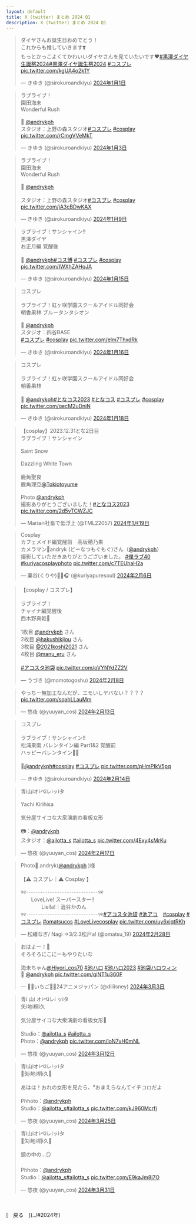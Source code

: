 ```yaml
---
layout: default
title: X (twitter) まとめ 2024 Q1
description: X (twitter) まとめ 2024 Q1
---
```


<script async src="https://platform.twitter.com/widgets.js" charset="utf-8"></script>

<blockquote class="twitter-tweet" data-lang="ja" data-dnt="true" data-theme="dark"><p lang="ja" dir="ltr">ダイヤさんお誕生日おめでとう！<br>これからも推していきます❣️<br>もっとかっこよくてかわいいダイヤさんを見ていたいです❤️<a href="https://twitter.com/hashtag/%E9%BB%92%E6%BE%A4%E3%83%80%E3%82%A4%E3%83%A4%E7%94%9F%E8%AA%95%E7%A5%AD2024?src=hash&amp;ref_src=twsrc%5Etfw">#黒澤ダイヤ生誕祭2024</a><a href="https://twitter.com/hashtag/%E9%BB%92%E6%BE%A4%E3%83%80%E3%82%A4%E3%83%A4%E8%AA%95%E7%94%9F%E7%A5%AD2024?src=hash&amp;ref_src=twsrc%5Etfw">#黒澤ダイヤ誕生祭2024</a> <a href="https://twitter.com/hashtag/%E3%82%B3%E3%82%B9%E3%83%97%E3%83%AC?src=hash&amp;ref_src=twsrc%5Etfw">#コスプレ</a> <a href="https://t.co/kgUA4o2k1Y">pic.twitter.com/kgUA4o2k1Y</a></p>&mdash; きゆき (@sirokuroandkiyu) <a href="https://twitter.com/sirokuroandkiyu/status/1741651719904473125?ref_src=twsrc%5Etfw">2024年1月1日</a></blockquote>

<blockquote class="twitter-tweet" data-lang="ja" data-dnt="true" data-theme="dark"><p lang="ja" dir="ltr">ラブライブ！<br>園田海未<br>Wonderful Rush<br><br>📸 <a href="https://twitter.com/andrykph?ref_src=twsrc%5Etfw">@andrykph</a> <br>スタジオ：上野の森スタジオ<a href="https://twitter.com/hashtag/%E3%82%B3%E3%82%B9%E3%83%97%E3%83%AC?src=hash&amp;ref_src=twsrc%5Etfw">#コスプレ</a> <a href="https://twitter.com/hashtag/cosplay?src=hash&amp;ref_src=twsrc%5Etfw">#cosplay</a> <a href="https://t.co/rCmgVVeMkT">pic.twitter.com/rCmgVVeMkT</a></p>&mdash; きゆき (@sirokuroandkiyu) <a href="https://twitter.com/sirokuroandkiyu/status/1742492958426042459?ref_src=twsrc%5Etfw">2024年1月3日</a></blockquote>

<blockquote class="twitter-tweet" data-lang="ja" data-dnt="true" data-theme="dark"><p lang="ja" dir="ltr">ラブライブ！<br>園田海未<br>Wonderful Rush<br><br>📸 <a href="https://twitter.com/andrykph?ref_src=twsrc%5Etfw">@andrykph</a><br> <br>スタジオ：上野の森スタジオ<a href="https://twitter.com/hashtag/%E3%82%B3%E3%82%B9%E3%83%97%E3%83%AC?src=hash&amp;ref_src=twsrc%5Etfw">#コスプレ</a> <a href="https://twitter.com/hashtag/cosplay?src=hash&amp;ref_src=twsrc%5Etfw">#cosplay</a> <a href="https://t.co/jA3cBDwKAX">pic.twitter.com/jA3cBDwKAX</a></p>&mdash; きゆき (@sirokuroandkiyu) <a href="https://twitter.com/sirokuroandkiyu/status/1744703792518725915?ref_src=twsrc%5Etfw">2024年1月9日</a></blockquote>

<blockquote class="twitter-tweet" data-lang="ja" data-dnt="true" data-theme="dark"><p lang="ja" dir="ltr">ラブライブ！サンシャイン!!<br>黒澤ダイヤ<br>お正月編 覚醒後<br><br>📸 <a href="https://twitter.com/andrykph?ref_src=twsrc%5Etfw">@andrykph</a><a href="https://twitter.com/hashtag/%E3%82%B3%E3%82%B9%E5%8D%9A?src=hash&amp;ref_src=twsrc%5Etfw">#コス博</a> <a href="https://twitter.com/hashtag/%E3%82%B3%E3%82%B9%E3%83%97%E3%83%AC?src=hash&amp;ref_src=twsrc%5Etfw">#コスプレ</a> <a href="https://twitter.com/hashtag/cosplay?src=hash&amp;ref_src=twsrc%5Etfw">#cosplay</a> <a href="https://t.co/IWXhZAHqJA">pic.twitter.com/IWXhZAHqJA</a></p>&mdash; きゆき (@sirokuroandkiyu) <a href="https://twitter.com/sirokuroandkiyu/status/1746825773603045528?ref_src=twsrc%5Etfw">2024年1月15日</a></blockquote>

<blockquote class="twitter-tweet" data-lang="ja" data-dnt="true" data-theme="dark"><p lang="ja" dir="ltr">コスプレ<br><br>ラブライブ！虹ヶ咲学園スクールアイドル同好会<br>朝香果林 ブルータンタシオン<br><br>📸 <a href="https://twitter.com/andrykph?ref_src=twsrc%5Etfw">@andrykph</a><br>スタジオ：四谷BASE<br> <a href="https://twitter.com/hashtag/%E3%82%B3%E3%82%B9%E3%83%97%E3%83%AC?src=hash&amp;ref_src=twsrc%5Etfw">#コスプレ</a> <a href="https://twitter.com/hashtag/cosplay?src=hash&amp;ref_src=twsrc%5Etfw">#cosplay</a> <a href="https://t.co/elm7ThxdRk">pic.twitter.com/elm7ThxdRk</a></p>&mdash; きゆき (@sirokuroandkiyu) <a href="https://twitter.com/sirokuroandkiyu/status/1747187147256615237?ref_src=twsrc%5Etfw">2024年1月16日</a></blockquote>

<blockquote class="twitter-tweet" data-lang="ja" data-dnt="true" data-theme="dark"><p lang="ja" dir="ltr">コスプレ<br><br>ラブライブ！虹ヶ咲学園スクールアイドル同好会<br>朝香果林<br><br>📸 <a href="https://twitter.com/andrykph?ref_src=twsrc%5Etfw">@andrykph</a><a href="https://twitter.com/hashtag/%E3%81%A8%E3%81%AA%E3%82%B3%E3%82%B92023?src=hash&amp;ref_src=twsrc%5Etfw">#となコス2023</a> <a href="https://twitter.com/hashtag/%E3%81%A8%E3%81%AA%E3%82%B3%E3%82%B9?src=hash&amp;ref_src=twsrc%5Etfw">#となコス</a> <a href="https://twitter.com/hashtag/%E3%82%B3%E3%82%B9%E3%83%97%E3%83%AC?src=hash&amp;ref_src=twsrc%5Etfw">#コスプレ</a> <a href="https://twitter.com/hashtag/cosplay?src=hash&amp;ref_src=twsrc%5Etfw">#cosplay</a> <a href="https://t.co/qecM2uDnjN">pic.twitter.com/qecM2uDnjN</a></p>&mdash; きゆき (@sirokuroandkiyu) <a href="https://twitter.com/sirokuroandkiyu/status/1747928083817185503?ref_src=twsrc%5Etfw">2024年1月18日</a></blockquote>

<blockquote class="twitter-tweet" data-lang="ja" data-dnt="true" data-theme="dark"><p lang="ja" dir="ltr">【cosplay】2023.12.31とな2日目<br>ラブライブ！サンシャイン<br><br>Saint Snow<br><br>Dazzling White Town <br><br>鹿角聖良<br>鹿角理亞<a href="https://twitter.com/Tokiotoyume?ref_src=twsrc%5Etfw">@Tokiotoyume</a> <br><br>Photo <a href="https://twitter.com/andrykph?ref_src=twsrc%5Etfw">@andrykph</a> <br>撮影ありがとうございました！<a href="https://twitter.com/hashtag/%E3%81%A8%E3%81%AA%E3%82%B3%E3%82%B92023?src=hash&amp;ref_src=twsrc%5Etfw">#となコス2023</a> <a href="https://t.co/2d5vTCWZJC">pic.twitter.com/2d5vTCWZJC</a></p>&mdash; Maria🔥社畜で低浮上 (@TML22057) <a href="https://twitter.com/TML22057/status/1748367078766362974?ref_src=twsrc%5Etfw">2024年1月19日</a></blockquote>

<blockquote class="twitter-tweet" data-lang="ja" data-dnt="true" data-theme="dark"><p lang="ja" dir="ltr">Cosplay <br>カフェメイド編覚醒前　高坂穂乃果<br>カメラマン📸andryk (どーなつもぐもぐ)さん（<a href="https://twitter.com/andrykph?ref_src=twsrc%5Etfw">@andrykph</a>）<br>撮影していただきありがとうございました。 <a href="https://twitter.com/hashtag/%E5%83%95%E3%83%A9%E3%83%9640?src=hash&amp;ref_src=twsrc%5Etfw">#僕ラブ40</a> <a href="https://twitter.com/hashtag/kuriyacosplayphoto?src=hash&amp;ref_src=twsrc%5Etfw">#kuriyacosplayphoto</a> <a href="https://t.co/c7TEUhaH2a">pic.twitter.com/c7TEUhaH2a</a></p>&mdash; 栗谷(くりや)🍞🍊🎧️ (@kuriyapuresoul) <a href="https://twitter.com/kuriyapuresoul/status/1754847170015211552?ref_src=twsrc%5Etfw">2024年2月6日</a></blockquote>

<blockquote class="twitter-tweet" data-lang="ja" data-dnt="true" data-theme="dark"><p lang="ja" dir="ltr">【cosplay / コスプレ】<br><br>ラブライブ！<br>チャイナ編覚醒後<br>西木野真姫🎼<br><br>1枚目 <a href="https://twitter.com/andrykph?ref_src=twsrc%5Etfw">@andrykph</a> さん<br>2枚目 <a href="https://twitter.com/hakushikijou?ref_src=twsrc%5Etfw">@hakushikijou</a> さん<br>3枚目 <a href="https://twitter.com/2021koshi2021?ref_src=twsrc%5Etfw">@2021koshi2021</a> さん<br>4枚目 <a href="https://twitter.com/manu_eru?ref_src=twsrc%5Etfw">@manu_eru</a> さん<br><br> <a href="https://twitter.com/hashtag/%E3%82%A2%E3%82%B3%E3%82%B9%E3%82%BF%E6%B1%A0%E8%A2%8B?src=hash&amp;ref_src=twsrc%5Etfw">#アコスタ池袋</a> <a href="https://t.co/oVYNYdZZ2V">pic.twitter.com/oVYNYdZZ2V</a></p>&mdash; うづき (@momotogoshu) <a href="https://twitter.com/momotogoshu/status/1755391388001480817?ref_src=twsrc%5Etfw">2024年2月8日</a></blockquote>

<blockquote class="twitter-tweet" data-lang="ja" data-dnt="true" data-theme="dark"><p lang="ja" dir="ltr">やっちー無加工なんだが、エモいしヤバない？？？？ <a href="https://t.co/sqahLLauMm">pic.twitter.com/sqahLLauMm</a></p>&mdash; 悠夜 (@yuuyan_cos) <a href="https://twitter.com/yuuyan_cos/status/1757406073214963998?ref_src=twsrc%5Etfw">2024年2月13日</a></blockquote>

<blockquote class="twitter-tweet" data-lang="ja" data-dnt="true" data-theme="dark"><p lang="ja" dir="ltr">コスプレ<br><br>ラブライブ！サンシャイン!!<br>松浦果南 バレンタイン編 Part1&amp;2 覚醒前<br>ハッピーバレンタイン🍫💖<br><br>📸<a href="https://twitter.com/andrykph?ref_src=twsrc%5Etfw">@andrykph</a><a href="https://twitter.com/hashtag/cosplay?src=hash&amp;ref_src=twsrc%5Etfw">#cosplay</a> <a href="https://twitter.com/hashtag/%E3%82%B3%E3%82%B9%E3%83%97%E3%83%AC?src=hash&amp;ref_src=twsrc%5Etfw">#コスプレ</a> <a href="https://t.co/pHmPIkV5pq">pic.twitter.com/pHmPIkV5pq</a></p>&mdash; きゆき (@sirokuroandkiyu) <a href="https://twitter.com/sirokuroandkiyu/status/1757761864686330366?ref_src=twsrc%5Etfw">2024年2月14日</a></blockquote>

<blockquote class="twitter-tweet" data-lang="ja" data-dnt="true" data-theme="dark"><p lang="ja" dir="ltr">青i山iオiペiレiッiタ<br><br>Yachi Kirihisa<br><br>気分屋サイコな大衆演劇の看板女形<br><br>📷：<a href="https://twitter.com/andrykph?ref_src=twsrc%5Etfw">@andrykph</a> <br>スタジオ：<a href="https://twitter.com/ailotta_s?ref_src=twsrc%5Etfw">@ailotta_s</a> <a href="https://twitter.com/hashtag/ailotta_s?src=hash&amp;ref_src=twsrc%5Etfw">#ailotta_s</a> <a href="https://t.co/4Exy4sMrKu">pic.twitter.com/4Exy4sMrKu</a></p>&mdash; 悠夜 (@yuuyan_cos) <a href="https://twitter.com/yuuyan_cos/status/1758864174984413335?ref_src=twsrc%5Etfw">2024年2月17日</a></blockquote>

<blockquote class="twitter-tweet" data-lang="ja" data-dnt="true" data-theme="dark"><p lang="ja" dir="ltr">Photo📸.andryk(<a href="https://twitter.com/andrykph?ref_src=twsrc%5Etfw">@andrykph</a> )様<br><br>【⚠︎ コスプレ｜⚠︎ Cosplay 】<br><br>୨୧┈┈┈┈┈┈┈┈┈┈┈┈┈┈୨୧<br>　　LoveLive! スーパースター!!<br>　　　　Liella!｜澁谷かのん<br>୨୧┈┈┈┈┈┈┈┈┈┈┈┈┈┈୨୧<a href="https://twitter.com/hashtag/%E3%82%A2%E3%82%B3%E3%82%B9%E3%82%BF%E6%B1%A0%E8%A2%8B?src=hash&amp;ref_src=twsrc%5Etfw">#アコスタ池袋</a> <a href="https://twitter.com/hashtag/%E6%B1%A0%E3%82%A2%E3%82%B3?src=hash&amp;ref_src=twsrc%5Etfw">#池アコ</a>　<a href="https://twitter.com/hashtag/cosplay?src=hash&amp;ref_src=twsrc%5Etfw">#cosplay</a> <a href="https://twitter.com/hashtag/%E3%82%B3%E3%82%B9%E3%83%97%E3%83%AC?src=hash&amp;ref_src=twsrc%5Etfw">#コスプレ</a> <a href="https://twitter.com/hashtag/omatsucos?src=hash&amp;ref_src=twsrc%5Etfw">#omatsucos</a> <a href="https://twitter.com/hashtag/LoveLivecosplay?src=hash&amp;ref_src=twsrc%5Etfw">#LoveLivecosplay</a> <a href="https://t.co/uy6xjqtRKh">pic.twitter.com/uy6xjqtRKh</a></p>&mdash; 松緒なぎ/ Nagi →3/2.3松戸a! (@omatsu_19) <a href="https://twitter.com/omatsu_19/status/1762792471137050850?ref_src=twsrc%5Etfw">2024年2月28日</a></blockquote>

<blockquote class="twitter-tweet" data-lang="ja" data-dnt="true" data-theme="dark"><p lang="ja" dir="ltr">おはよー！🍓<br>そろそろにこにーもやりたいな<br><br>海未ちゃん<a href="https://twitter.com/Hiyori_cos70?ref_src=twsrc%5Etfw">@Hiyori_cos70</a> <a href="https://twitter.com/hashtag/%E6%B1%A0%E3%83%8F%E3%83%AD?src=hash&amp;ref_src=twsrc%5Etfw">#池ハロ</a> <a href="https://twitter.com/hashtag/%E6%B1%A0%E3%83%8F%E3%83%AD2023?src=hash&amp;ref_src=twsrc%5Etfw">#池ハロ2023</a> <a href="https://twitter.com/hashtag/%E6%B1%A0%E8%A2%8B%E3%83%8F%E3%83%AD%E3%82%A6%E3%82%A3%E3%83%B3?src=hash&amp;ref_src=twsrc%5Etfw">#池袋ハロウィン</a> <br>📸 <a href="https://twitter.com/andrykph?ref_src=twsrc%5Etfw">@andrykph</a> <a href="https://t.co/qiNT1u360F">pic.twitter.com/qiNT1u360F</a></p>&mdash; 🐹🍓いちご🐇🍓24アニメジャパン (@diiiisney) <a href="https://twitter.com/diiiisney/status/1764417972079149557?ref_src=twsrc%5Etfw">2024年3月3日</a></blockquote>

<blockquote class="twitter-tweet" data-lang="ja" data-dnt="true" data-theme="dark"><p lang="ja" dir="ltr">青i 山i オiペiレi ッiタ<br>矢i地i桐i久 <br><br>気分屋サイコな大衆演劇の看板女形💜<br><br>Studio：<a href="https://twitter.com/ailotta_s?ref_src=twsrc%5Etfw">@ailotta_s</a> <a href="https://twitter.com/hashtag/ailotta_s?src=hash&amp;ref_src=twsrc%5Etfw">#ailotta_s</a><br>Photo：<a href="https://twitter.com/andrykph?ref_src=twsrc%5Etfw">@andrykph</a> <a href="https://t.co/loN7vH0mNL">pic.twitter.com/loN7vH0mNL</a></p>&mdash; 悠夜 (@yuuyan_cos) <a href="https://twitter.com/yuuyan_cos/status/1767523781663412657?ref_src=twsrc%5Etfw">2024年3月12日</a></blockquote>

<blockquote class="twitter-tweet" data-lang="ja" data-dnt="true" data-theme="dark"><p lang="ja" dir="ltr">青i山iオiペiレiッiタ<br>💜矢i地i桐i久💜<br><br>あはは！おれの女形を見たら、⁰おまえらなんてイチコロだよ<br><br>Phhoto：<a href="https://twitter.com/andrykph?ref_src=twsrc%5Etfw">@andrykph</a> <br>Studio：<a href="https://twitter.com/ailotta_s?ref_src=twsrc%5Etfw">@ailotta_s</a><a href="https://twitter.com/hashtag/ailotta_s?src=hash&amp;ref_src=twsrc%5Etfw">#ailotta_s</a> <a href="https://t.co/kJ960Mcrfj">pic.twitter.com/kJ960Mcrfj</a></p>&mdash; 悠夜 (@yuuyan_cos) <a href="https://twitter.com/yuuyan_cos/status/1772223544094757170?ref_src=twsrc%5Etfw">2024年3月25日</a></blockquote>

<blockquote class="twitter-tweet" data-lang="ja" data-dnt="true" data-theme="dark"><p lang="ja" dir="ltr">青i山iオiペiレiッiタ<br>💜矢i地i桐i久💜<br><br>鏡の中の…🪞<br><br>Phhoto：<a href="https://twitter.com/andrykph?ref_src=twsrc%5Etfw">@andrykph</a> <br>Studio：<a href="https://twitter.com/ailotta_s?ref_src=twsrc%5Etfw">@ailotta_s</a><a href="https://twitter.com/hashtag/ailotta_s?src=hash&amp;ref_src=twsrc%5Etfw">#ailotta_s</a> <a href="https://t.co/E9kaJm8j7O">pic.twitter.com/E9kaJm8j7O</a></p>&mdash; 悠夜 (@yuuyan_cos) <a href="https://twitter.com/yuuyan_cos/status/1774434847270072715?ref_src=twsrc%5Etfw">2024年3月31日</a></blockquote>

<br>
<br>
[&emsp;戻る&emsp;](../#2024年)
